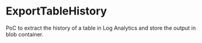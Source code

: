 # ExportTableHistory
PoC to extract the history of a table in Log Analytics and store the output in blob container.
